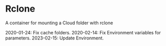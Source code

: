 # Rclone

A container for mounting a Cloud folder with rclone

2020-01-24: Fix cache folders.
2020-02-14: Fix Environment variables for parameters.
2023-02-15: Update Environment.

